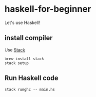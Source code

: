# haskell-for-beginner

Let's use Haskell!

## install compiler

Use [Stack](https://docs.haskellstack.org/en/stable/README/)

```
brew install stack
stack setup
```

## Run Haskell code

```
stack runghc -- main.hs
```
